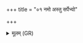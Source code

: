 +++
title = "०१ नमो अस्तु सर्पेभ्यो"

+++
<details><summary>मूलम् (GR)</summary>

नमो अस्तु सर्पेभ्यो  
ये के च पृथिवीम् अनु ।  
ये अन्तरिक्षे ये दिवि  
तेभ्यः सर्पेभ्यो नमः ॥
</details>